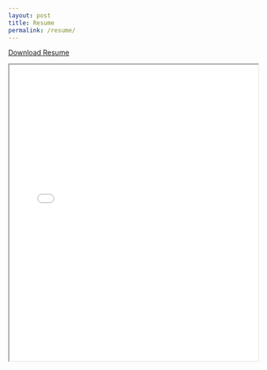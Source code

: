 ```yaml
---
layout: post
title: Resume
permalink: /resume/
---
```

<style>
.wrapper{
    margin: 0 auto;
    max-width: 1000px;
    padding: 10px;
    font-size: 1.1em;
}
section {
    margin-top: 20px;
}
</style>

<a href="/assets/resume.pdf" download>Download Resume</a>

<iframe src="/assets/resume.pdf" width="100%" height="600px">
    This browser does not support PDFs. Please download the PDF to view it: 
    <a href="/assets/resume.pdf">Download PDF</a>.
</iframe>